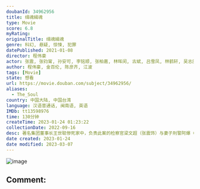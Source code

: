 ```yaml
---
doubanId: 34962956
title: 缉魂緝魂
type: Movie
score: 6.8
myRating: 
originalTitle: 缉魂緝魂
genre: 科幻, 悬疑, 惊悚, 犯罪
datePublished: 2021-01-08
director: 程伟豪
actor: 张震, 张钧甯, 孙安可, 李铭顺, 张柏嘉, 林晖闵, 古斌, 吕雪凤, 林鹤轩, 吴志庆, 张哲豪, 范姜泰基, 林明森, 王道南, 洪毓璟
author: 程伟豪, 金百伦, 陈彦齐, 江波
tags: [Movie]
state: 想看
url: https://movie.douban.com/subject/34962956/
aliases:
  - The_Soul
country: 中国大陆, 中国台湾
language: 汉语普通话, 闽南语, 英语
IMDb: tt13598976
time: 130分钟
createTime: 2023-01-24 01:23:22
collectionDate: 2022-09-16
desc: 著名集团董事长王世聪惨死家中，负责此案的检察官梁文超（张震饰）与妻子刑警阿爆（张钧甯饰）在调查中得知：死者的儿子王天佑（林晖闵饰），年轻的新婚妻子李燕（孙安可饰），多年合伙人万宇凡（李铭顺饰...
date created: 2023-01-24
date modified: 2023-03-07
---
```


![image](p2629413230.jpg)

Comment:
---
